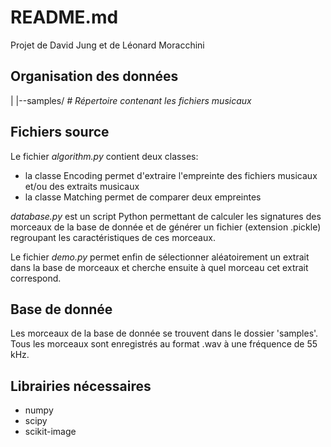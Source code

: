 README.md
========================================
Projet de David Jung et de Léonard Moracchini

Organisation des données
------------------------
|
|--samples/          *# Répertoire contenant les fichiers musicaux*


Fichiers source
----------------

Le fichier *algorithm.py* contient deux classes:
- la classe Encoding permet d'extraire l'empreinte des fichiers musicaux et/ou 
  des extraits musicaux
- la classe Matching permet de comparer deux empreintes

*database.py* est un script Python permettant de calculer les 
signatures des morceaux de la base de donnée et de générer un fichier 
(extension .pickle) regroupant les caractéristiques de ces morceaux.

Le fichier *demo.py* permet enfin de sélectionner aléatoirement un extrait dans 
la base de morceaux et cherche ensuite à quel morceau cet extrait correspond.


Base de donnée
----------------

Les morceaux de la base de donnée se trouvent dans le dossier 'samples'. 
Tous les morceaux sont enregistrés au format .wav à une fréquence de 55 kHz.


Librairies nécessaires
----------------------

- numpy
- scipy
- scikit-image
